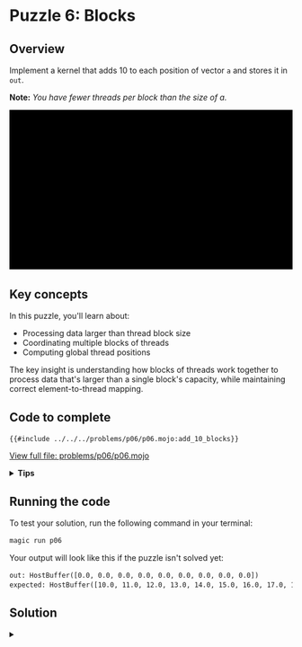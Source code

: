 # Puzzle 6: Blocks

## Overview
Implement a kernel that adds 10 to each position of vector `a` and stores it in `out`.

**Note:** _You have fewer threads per block than the size of a._

![Blocks visualization](./media/videos/720p30/puzzle_06_viz.gif)

## Key concepts

In this puzzle, you'll learn about:
- Processing data larger than thread block size
- Coordinating multiple blocks of threads
- Computing global thread positions

The key insight is understanding how blocks of threads work together to process data that's larger than a single block's capacity, while maintaining correct element-to-thread mapping.

## Code to complete

```mojo
{{#include ../../../problems/p06/p06.mojo:add_10_blocks}}
```
<a href="{{#include ../_includes/repo_url.md}}/blob/main/problems/p06/p06.mojo" class="filename">View full file: problems/p06/p06.mojo</a>

<details>
<summary><strong>Tips</strong></summary>

<div class="solution-tips">

1. Calculate global index: `global_i = block_dim.x * block_idx.x + thread_idx.x`
2. Add guard: `if global_i < size`
3. Inside guard: `out[global_i] = a[global_i] + 10.0`
</div>
</details>

## Running the code

To test your solution, run the following command in your terminal:

```bash
magic run p06
```

Your output will look like this if the puzzle isn't solved yet:
```txt
out: HostBuffer([0.0, 0.0, 0.0, 0.0, 0.0, 0.0, 0.0, 0.0, 0.0])
expected: HostBuffer([10.0, 11.0, 12.0, 13.0, 14.0, 15.0, 16.0, 17.0, 18.0])
```

## Solution

<details class="solution-details">
<summary></summary>

```mojo
{{#include ../../../solutions/p06/p06.mojo:add_10_blocks_solution}}
```

<div class="solution-explanation">

This solution:
- Computes global thread index from block and thread indices
- Guards against out-of-bounds with `if global_i < size`
- Inside guard: adds 10 to input value at global index
</div>
</details>
